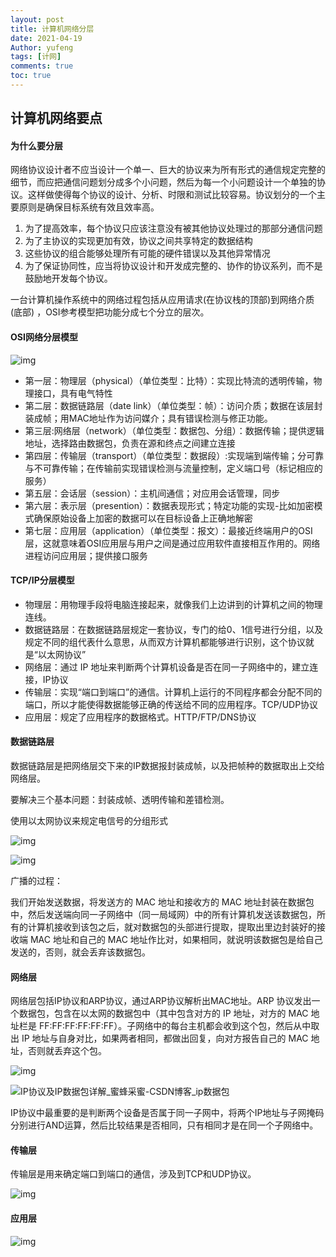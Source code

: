 ```yaml
---
layout: post
title: 计算机网络分层
date: 2021-04-19
Author: yufeng 
tags: [计网]
comments: true
toc: true
---
```


## 计算机网络要点

#### 为什么要分层

 网络协议设计者不应当设计一个单一、巨大的协议来为所有形式的通信规定完整的细节，而应把通信问题划分成多个小问题，然后为每一个小问题设计一个单独的协议。这样做使得每个协议的设计、分析、时限和测试比较容易。协议划分的一个主要原则是确保目标系统有效且效率高。

1. 为了提高效率，每个协议只应该注意没有被其他协议处理过的那部分通信问题
2. 为了主协议的实现更加有效，协议之间共享特定的数据结构
3. 这些协议的组合能够处理所有可能的硬件错误以及其他异常情况
4. 为了保证协同性，应当将协议设计和开发成完整的、协作的协议系列，而不是鼓励地开发每个协议。

一台计算机操作系统中的网络过程包括从应用请求(在协议栈的顶部)到网络介质(底部) ，OSI参考模型把功能分成七个分立的层次。

#### OSI网络分层模型

![img](https://upload-images.jianshu.io/upload_images/6908438-5c9dbe277be5e918.jpg?imageMogr2/auto-orient/strip|imageView2/2/w/432/format/webp)

* 第一层：物理层（physical）（单位类型：比特）：实现比特流的透明传输，物理接口，具有电气特性
* 第二层：数据链路层（date link）（单位类型：帧）：访问介质；数据在该层封装成帧；用MAC地址作为访问媒介；具有错误检测与修正功能。
* 第三层:网络层（network）（单位类型：数据包、分组）：数据传输；提供逻辑地址，选择路由数据包，负责在源和终点之间建立连接
* 第四层：传输层（transport）（单位类型：数据段）:实现端到端传输；分可靠与不可靠传输；在传输前实现错误检测与流量控制，定义端口号（标记相应的服务）
* 第五层：会话层（session）：主机间通信；对应用会话管理，同步
* 第六层：表示层（presention）：数据表现形式；特定功能的实现-比如加密模式确保原始设备上加密的数据可以在目标设备上正确地解密
* 第七层：应用层（application）（单位类型：报文）：最接近终端用户的OSI层，这就意味着OSI应用层与用户之间是通过应用软件直接相互作用的。网络进程访问应用层；提供接口服务

#### TCP/IP分层模型

* 物理层：用物理手段将电脑连接起来，就像我们上边讲到的计算机之间的物理连线。
* 数据链路层：在数据链路层规定一套协议，专门的给0、1信号进行分组，以及规定不同的组代表什么意思，从而双方计算机都能够进行识别，这个协议就是“以太网协议”
* 网络层：通过 IP 地址来判断两个计算机设备是否在同一子网络中的，建立连接，IP协议
* 传输层：实现“端口到端口”的通信。计算机上运行的不同程序都会分配不同的端口，所以才能使得数据能够正确的传送给不同的应用程序。TCP/UDP协议
* 应用层：规定了应用程序的数据格式。HTTP/FTP/DNS协议

#### 数据链路层

数据链路层是把网络层交下来的IP数据报封装成帧，以及把帧种的数据取出上交给网络层。

要解决三个基本问题：封装成帧、透明传输和差错检测。

使用以太网协议来规定电信号的分组形式

![img](https://pic1.zhimg.com/80/v2-fb8534d86e40986e43449de6c35ebd14_720w.jpg)

![img](https://img-blog.csdn.net/20180506181547637?watermark/2/text/aHR0cHM6Ly9ibG9nLmNzZG4ubmV0L2hocGluZ3llYXI=/font/5a6L5L2T/fontsize/400/fill/I0JBQkFCMA==/dissolve/70)

广播的过程：

我们开始发送数据，将发送方的 MAC 地址和接收方的 MAC 地址封装在数据包中，然后发送端向同一子网络中（同一局域网）中的所有计算机发送该数据包，所有的计算机接收到该包之后，就对数据包的头部进行提取，提取出里边封装好的接收端 MAC 地址和自己的 MAC 地址作比对，如果相同，就说明该数据包是给自己发送的，否则，就会丢弃该数据包。

#### 网络层

网络层包括IP协议和ARP协议，通过ARP协议解析出MAC地址。ARP 协议发出一个数据包，包含在以太网的数据包中（其中包含对方的 IP 地址，对方的 MAC 地址栏是 FF:FF:FF:FF:FF:FF）。子网络中的每台主机都会收到这个包，然后从中取出 IP 地址与自身对比，如果两者相同，都做出回复，向对方报告自己的 MAC 地址，否则就丢弃这个包。

![img](https://pic4.zhimg.com/80/v2-991572825990575d273f653a78bcc5e7_720w.jpg)

![IP协议及IP数据包详解_蜜蜂采蜜-CSDN博客_ip数据包](https://img-blog.csdn.net/20170516161649348)

IP协议中最重要的是判断两个设备是否属于同一子网中，将两个IP地址与子网掩码分别进行AND运算，然后比较结果是否相同，只有相同才是在同一个子网络中。

#### 传输层

传输层是用来确定端口到端口的通信，涉及到TCP和UDP协议。

![img](https://pic2.zhimg.com/80/v2-31bff54e0720487afe37e5f3f282d231_720w.jpg)



#### 应用层

![img](https://pic2.zhimg.com/80/v2-741e4cd7f95897d6a61bd219e208f1c1_720w.jpg)

